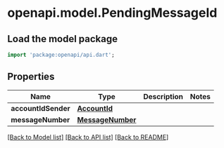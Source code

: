 # openapi.model.PendingMessageId

## Load the model package
```dart
import 'package:openapi/api.dart';
```

## Properties
Name | Type | Description | Notes
------------ | ------------- | ------------- | -------------
**accountIdSender** | [**AccountId**](AccountId.md) |  | 
**messageNumber** | [**MessageNumber**](MessageNumber.md) |  | 

[[Back to Model list]](../README.md#documentation-for-models) [[Back to API list]](../README.md#documentation-for-api-endpoints) [[Back to README]](../README.md)



